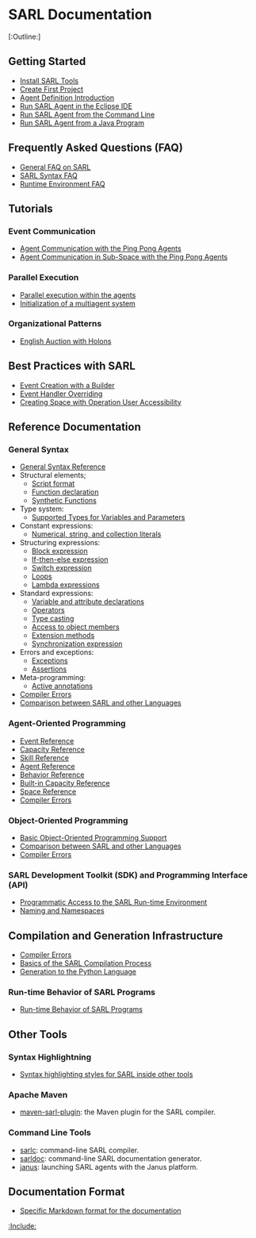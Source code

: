 # SARL Documentation

[:Outline:]

## Getting Started

* [Install SARL Tools](./gettingstarted/InstallSARLTools.md)
* [Create First Project](./gettingstarted/CreateFirstProject.md)
* [Agent Definition Introduction](./gettingstarted/AgentIntroduction.md)
* [Run SARL Agent in the Eclipse IDE](./gettingstarted/RunSARLAgentEclipse.md)
* [Run SARL Agent from the Command Line](./gettingstarted/RunSARLAgentCLI.md)
* [Run SARL Agent from a Java Program](./gettingstarted/RunSARLAgentJava.md)

## Frequently Asked Questions (FAQ)

* [General FAQ on SARL](./faq/GeneralFAQ.md)
* [SARL Syntax FAQ](./faq/SyntaxFAQ.md)
* [Runtime Environment FAQ](./faq/RuntimeEnvironmentFAQ.md)

## Tutorials

### Event Communication

* [Agent Communication with the Ping Pong Agents](./tutorials/PingPong.md)
* [Agent Communication in Sub-Space with the Ping Pong Agents](./tutorials/PingPongSpace.md)

### Parallel Execution

* [Parallel execution within the agents](./tutorials/ParallelExecution.md)
* [Initialization of a multiagent system](./tutorials/MASInitialization.md)

### Organizational Patterns

* [English Auction with Holons](./tutorials/HolonicAuction.md)

## Best Practices with SARL

* [Event Creation with a Builder](./bestpractices/EventBuilder.md)
* [Event Handler Overriding](./bestpractices/EventHandlerOverriding.md)
* [Creating Space with Operation User Accessibility](./bestpractices/SpaceWithCallerIdentity.md)

## Reference Documentation

### General Syntax

* [General Syntax Reference](./reference/GeneralSyntax.md)
* Structural elements;
	* [Script format](./reference/general/Script.md)
	* [Function declaration](./reference/general/FuncDecls.md)
	* [Synthetic Functions](./reference/general/SyntheticFunctions.md)
* Type system:
	* [Supported Types for Variables and Parameters](./reference/general/Types.md)
* Constant expressions:
	* [Numerical, string, and collection literals](./reference/general/Literals.md)
* Structuring expressions:
	* [Block expression](./reference/general/Block.md)
	* [If-then-else expression](./reference/general/IfExpression.md)
	* [Switch expression](./reference/general/SwitchExpression.md)
	* [Loops](./reference/general/LoopExpression.md)
	* [Lambda expressions](./reference/general/Lambda.md)
* Standard expressions:
	* [Variable and attribute declarations](./reference/general/VarDecls.md)
	* [Operators](./reference/general/Operators.md)
	* [Type casting](./reference/general/Cast.md)
	* [Access to object members](./reference/general/MemberAccess.md)
	* [Extension methods](./reference/general/Extension.md)
	* [Synchronization expression](./reference/general/Synchronization.md)
* Errors and exceptions:
	* [Exceptions](./reference/general/Exception.md)
	* [Assertions](./reference/general/Assertion.md)
* Meta-programming:
	* [Active annotations](./reference/general/ActiveAnnotations.md)
* [Compiler Errors](./reference/CompilerErrors.md)
* [Comparison between SARL and other Languages](./reference/LanguageComparison.md)

### Agent-Oriented Programming

* [Event Reference](./reference/Event.md)
* [Capacity Reference](./reference/Capacity.md)
* [Skill Reference](./reference/Skill.md)
* [Agent Reference](./reference/Agent.md)
* [Behavior Reference](./reference/Behavior.md)
* [Built-in Capacity Reference](./reference/BIC.md)
* [Space Reference](./reference/Space.md)
* [Compiler Errors](./reference/CompilerErrors.md)

### Object-Oriented Programming

* [Basic Object-Oriented Programming Support](./reference/OOP.md)
* [Comparison between SARL and other Languages](./reference/LanguageComparison.md)
* [Compiler Errors](./reference/CompilerErrors.md)

### SARL Development Toolkit (SDK) and Programming Interface (API)

* [Programmatic Access to the SARL Run-time Environment](./api/SRE.md)
* [Naming and Namespaces](./api/Naming.md)

## Compilation and Generation Infrastructure

* [Compiler Errors](./reference/CompilerErrors.md)
* [Basics of the SARL Compilation Process](./compilation/Basics.md)
* [Generation to the Python Language](./compilation/PythonGeneration.md)

### Run-time Behavior of SARL Programs

* [Run-time Behavior of SARL Programs](./reference/Runtime.md)

## Other Tools

### Syntax Highlightning

* [Syntax highlighting styles for SARL inside other tools](./tools/SyntaxHighlightning.md)

### Apache Maven

* [maven-sarl-plugin](./tools/MavenSarlPlugin.md): the Maven plugin for the SARL compiler.

### Command Line Tools

* [sarlc](./tools/Sarlc.md): command-line SARL compiler.
* [sarldoc](./tools/Sarldoc.md): command-line SARL documentation generator.
* [janus](./tools/Janus.md): launching SARL agents with the Janus platform.

## Documentation Format

* [Specific Markdown format for the documentation](./DocumentationContribution.md)


[:Include:](./legal.inc)

